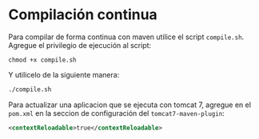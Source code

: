 # Compilación continua

Para compilar de forma continua con maven utilice el script `compile.sh`.
Agregue el privilegio de ejecución al script:
```
chmod +x compile.sh
```

Y utilicelo de la siguiente manera:
```bash
./compile.sh
```

Para actualizar una aplicacion que se ejecuta con tomcat 7, agregue en el `pom.xml` en la seccion de configuración
del `tomcat7-maven-plugin`:

```xml
<contextReloadable>true</contextReloadable>
```


